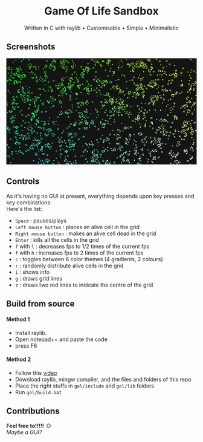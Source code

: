 <h1 align="center">
Game Of Life Sandbox</h1>
<p align="center">Written in C with raylib • Customisable • Simple • Minimalistic</p>

## Screenshots
<img src="https://github.com/Datavorous/Game-Of-Life-Sandbox/blob/main/media/PicsArt_02-06-10.29.51.jpg?raw=true">

## Controls
As it's having no GUI at present, everything depends upon key presses and key combinations
<br>Here's the list: 
* ```Space``` : pauses/plays
* ```Left mouse button``` : places an alive cell in the grid
* ```Right mouse button``` : makes an alive cell dead in the grid
* ```Enter``` : kills all the cells in the grid
* ```f``` with ```l``` : decreases fps to 1/2 times of the current fps
* ```f``` with ```h``` : increases fps to 2 times of the current fps 
* ```c``` : toggles between 6 color themes (4 gradients, 2 colours)
* ```r``` : randomly distribute alive cells in the grid
* ```i``` : shows info
* ```g``` : draws grid lines
* ```z``` : draws two red lines to indicate the centre of the grid

## Build from source 

#### Method 1
+ Install raylib.
+ Open notepad++ and paste the code
+ press F6

#### Method 2
+ Follow this <a href="https://youtu.be/u6LXRF-iMg8">video</a>
+ Download raylib, mingw compiler, and the files and folders of this repo
+ Place the right stuffs in ```gol/include``` and ```gol/lib``` folders
+ Run ```gol/build.bat```

## Contributions
**Feel free to!!!!!** :D<br>
_Maybe a GUI?_

